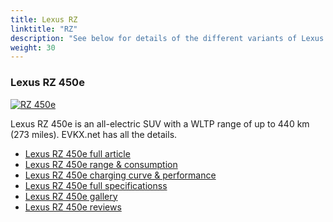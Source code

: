 ```yaml
---
title: Lexus RZ
linktitle: "RZ"
description: "See below for details of the different variants of Lexus RZ"
weight: 30
---
```

### Lexus RZ 450e

<a href="rz_450e/"><img src="https://media.evkx.net/multimedia/models/lexus/rz/rz_450e/main_1_st.jpg" class="img-fluid" alt="RZ 450e" ></a>

Lexus RZ 450e is an all-electric SUV with a WLTP range of up to 440 km (273 miles). EVKX.net has all the details. 

- [Lexus RZ 450e full article](rz_450e/)
- [Lexus RZ 450e range & consumption](rz_450e/rangeandconsumption)
- [Lexus RZ 450e charging curve & performance](rz_450e/chargingcurve)
- [Lexus RZ 450e full specificationss](rz_450e/specifications)
- [Lexus RZ 450e gallery](rz_450e/gallery)
- [Lexus RZ 450e reviews](rz_450e/reviews)

